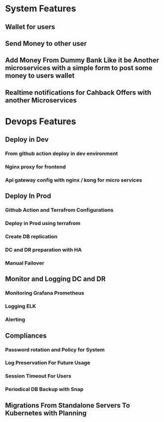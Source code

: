 # System Features
## Wallet for users
## Send Money to other user 
## Add Money From Dummy Bank Like it be Another microservices with a simple form to post some money to users wallet
## Realtime notifications for Cahback Offers with another Microservices


# Devops Features 
## Deploy in Dev
### From github action deploy in dev environment
### Nginx proxy for frontend 
### Api gateway config with nginx / kong for micro services


## Deploy In Prod
### Github Action and Terrafrom Configurations
### Deploy in Prod using terrafrom
### Create DB replication
### DC and DR preparation with HA
### Manual Failover  



## Monitor and Logging DC and DR
### Monitoring Grafana Prometheus  
### Logging ELK
### Alerting 


## Compliances 

### Password rotation and Policy for System
### Log Preservation For Future Usage
### Session Timeout For Users
### Periodical DB Backup with Snap


## Migrations From Standalone Servers To Kubernetes with Planning 



